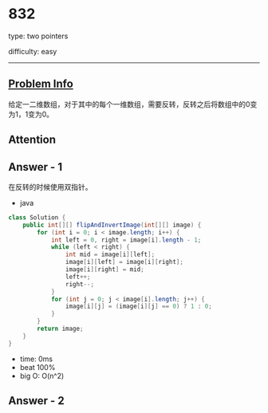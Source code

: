 
# 832
type: two pointers

difficulty: easy

---

## [Problem Info][problem_link]
给定一二维数组，对于其中的每个一维数组，需要反转，反转之后将数组中的0变为1，1变为0。

## Attention

## Answer - 1
在反转的时候使用双指针。

- java

```java
class Solution {
    public int[][] flipAndInvertImage(int[][] image) {
        for (int i = 0; i < image.length; i++) {
            int left = 0, right = image[i].length - 1;
            while (left < right) {
                int mid = image[i][left];
                image[i][left] = image[i][right];
                image[i][right] = mid;
                left++;
                right--;
            }
            for (int j = 0; j < image[i].length; j++) {
                image[i][j] = (image[i][j] == 0) ? 1 : 0;
            }
        }
        return image;
    }
}
```
- time: 0ms
- beat 100%
- big O: O(n^2)

## Answer - 2

[problem_link]: https://leetcode-cn.com/problems/flipping-an-image/

